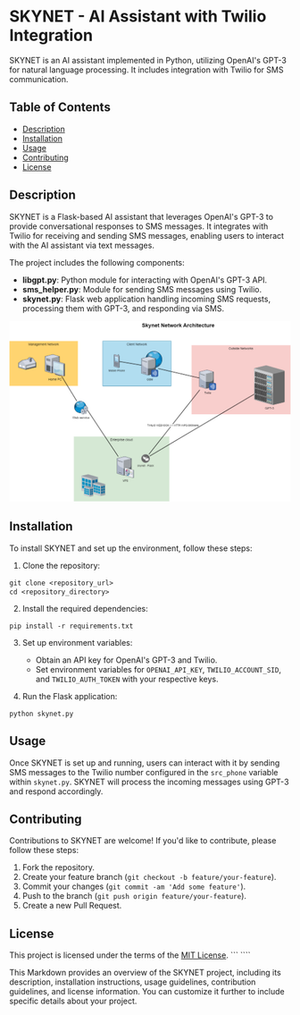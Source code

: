 # SKYNET - AI Assistant with Twilio Integration

SKYNET is an AI assistant implemented in Python, utilizing OpenAI's GPT-3 for natural language processing. It includes integration with Twilio for SMS communication.

## Table of Contents

- [Description](#description)
- [Installation](#installation)
- [Usage](#usage)
- [Contributing](#contributing)
- [License](#license)

## Description

SKYNET is a Flask-based AI assistant that leverages OpenAI's GPT-3 to provide conversational responses to SMS messages. It integrates with Twilio for receiving and sending SMS messages, enabling users to interact with the AI assistant via text messages.

The project includes the following components:

- **libgpt.py**: Python module for interacting with OpenAI's GPT-3 API.
- **sms_helper.py**: Module for sending SMS messages using Twilio.
- **skynet.py**: Flask web application handling incoming SMS requests, processing them with GPT-3, and responding via SMS.

![](./skynet_diagram.png)

## Installation

To install SKYNET and set up the environment, follow these steps:

1. Clone the repository:

```
git clone <repository_url>
cd <repository_directory>
```

2. Install the required dependencies:

```
pip install -r requirements.txt
```

3. Set up environment variables:
   - Obtain an API key for OpenAI's GPT-3 and Twilio.
   - Set environment variables for `OPENAI_API_KEY`, `TWILIO_ACCOUNT_SID`, and `TWILIO_AUTH_TOKEN` with your respective keys.

4. Run the Flask application:

```
python skynet.py
```

## Usage

Once SKYNET is set up and running, users can interact with it by sending SMS messages to the Twilio number configured in the `src_phone` variable within `skynet.py`. SKYNET will process the incoming messages using GPT-3 and respond accordingly.

## Contributing

Contributions to SKYNET are welcome! If you'd like to contribute, please follow these steps:

1. Fork the repository.
2. Create your feature branch (`git checkout -b feature/your-feature`).
3. Commit your changes (`git commit -am 'Add some feature'`).
4. Push to the branch (`git push origin feature/your-feature`).
5. Create a new Pull Request.

## License

This project is licensed under the terms of the [MIT License](LICENSE).
``` ````

This Markdown provides an overview of the SKYNET project, including its description, installation instructions, usage guidelines, contribution guidelines, and license information. You can customize it further to include specific details about your project.
